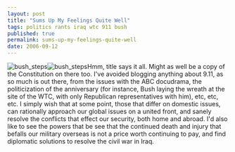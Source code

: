 ```yaml
---
layout: post
title: "Sums Up My Feelings Quite Well"
tags: politics rants iraq wtc 911 bush
published: true
permalink: sums-up-my-feelings-quite-well
date: 2006-09-12
---
```


<img class="small left" src="http://www.miklb.com/blog/wp-content/uploads/2006/09/bushsteps.thumbnail.jpg" alt="bush_steps" /><img class="big left" src="http://www.miklb.com/blog/wp-content/uploads/2006/09/bushsteps.jpg" alt="bush_steps" />Hmm, title says it all. Might as well be a copy of the Constitution on there too.  I've avoided blogging anything about 9.11, as so much is out there, from the issues with the ABC docudrama, the politicization of the anniversary (for instance, Bush laying the wreath at the site of the WTC, with only Republican representatives with him), etc, etc, etc.  I simply wish that at some point, those that differ on domestic issues, can rationally approach our global issues on a united front, and sanely resolve the conflicts that effect our security, both home and abroad.  I'd also like to see the powers that be see that the continued death and injury that befalls our military overseas is not a price worth continuing to pay, and find diplomatic solutions to resolve the civil war in Iraq.
